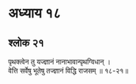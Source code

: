 # अध्याय १८

## श्लोक २१

पृथक्त्वेन तु यज्ज्ञानं नानाभावान्पृथग्विधान् ।<br>वेत्ति सर्वेषु भूतेषु तज्ज्ञानं विद्धि राजसम् ॥ १८-२१॥<br><br>

